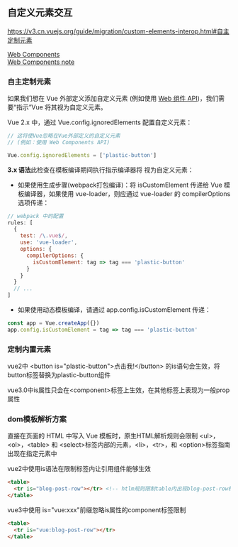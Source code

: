 ## 自定义元素交互
https://v3.cn.vuejs.org/guide/migration/custom-elements-interop.html#自主定制元素

[Web Components](https://developer.mozilla.org/zh-CN/docs/Web/Web_Components)  
[Web Components note](./qy-4-note.md)

### 自主定制元素
如果我们想在 Vue 外部定义添加自定义元素 \(例如使用 [Web 组件 API][Web_Components]\)，我们需要“指示”Vue 将其视为自定义元素。  

[Web_Components]:https://developer.mozilla.org/zh-CN/docs/Web/Web_Components  

Vue 2.x 中，通过 Vue.config.ignoredElements 配置自定义元素：
```js
// 这将使Vue忽略在Vue外部定义的自定义元素
// (例如：使用 Web Components API)

Vue.config.ignoredElements = ['plastic-button']
```

**3.x 语法**此检查在模板编译期间执行指示编译器将 <plastic-button> 视为自定义元素：

- 如果使用生成步骤(webpack打包编译)：将 isCustomElement 传递给 Vue 模板编译器，如果使用 vue-loader，则应通过 vue-loader 的 compilerOptions 选项传递：
```js
// webpack 中的配置
rules: [
  {
    test: /\.vue$/,
    use: 'vue-loader',
    options: {
      compilerOptions: {
        isCustomElement: tag => tag === 'plastic-button'
      }
    }
  }
  // ...
]
```
- 如果使用动态模板编译，请通过 app.config.isCustomElement 传递：
```js
const app = Vue.createApp({})
app.config.isCustomElement = tag => tag === 'plastic-button'
```

### 定制内置元素

vue2中 &lt;button is="plastic-button">点击我!&lt;/button> 的is语句会生效，将button标签替换为plastic-button组件

vue3.0中is属性只会在&lt;component>标签上生效，在其他标签上表现为一般prop属性


### dom模板解析方案
直接在页面的 HTML 中写入 Vue 模板时，原生HTML解析规则会限制 &lt;ul>，&lt;ol>，&lt;table> 和 &lt;select>标签内部的元素，&lt;li>，&lt;tr>，和 &lt;option>标签指南出现在指定元素中

vue2中使用is语法在限制标签内让引用组件能够生效
```html
<table>
  <tr is="blog-post-row"></tr> <!-- htlm规则限制table内出现blog-post-row标签，通过is语法避免html规则限制来调用blog-post-row组件 -->
</table>
```

vue3中使用 is="vue:xxx"前缀忽略is属性的component标签限制
```html
<table>
  <tr is="vue:blog-post-row"></tr>
</table>
```

